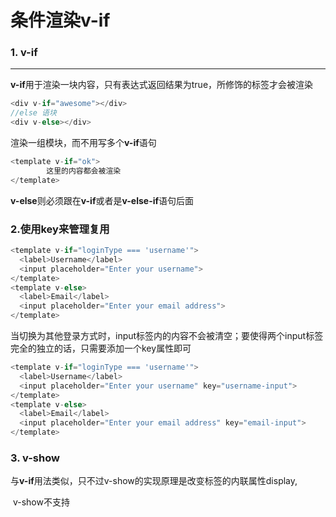 # 条件渲染v-if



### 1. v-if

***

**v-if**用于渲染一块内容，只有表达式返回结果为true，所修饰的标签才会被渲染

```javascript
<div v-if="awesome"></div>
//else 语块
<div v-else></div>
```

渲染一组模块，而不用写多个**v-if**语句

```javascript
<template v-if="ok">
	    这里的内容都会被渲染
</template>
```

**v-else**则必须跟在**v-if**或者是**v-else-if**语句后面

### 2.使用key来管理复用

```javascript
<template v-if="loginType === 'username'">
  <label>Username</label>
  <input placeholder="Enter your username">
</template>
<template v-else>
  <label>Email</label>
  <input placeholder="Enter your email address">
</template>
```

当切换为其他登录方式时，input标签内的内容不会被清空；要使得两个input标签完全的独立的话，只需要添加一个key属性即可

```javascript
<template v-if="loginType === 'username'">
  <label>Username</label>
  <input placeholder="Enter your username" key="username-input">
</template>
<template v-else>
  <label>Email</label>
  <input placeholder="Enter your email address" key="email-input">
</template>
```

### 3. v-show

​	与**v-if**用法类似，只不过v-show的实现原理是改变标签的内联属性display,

​	v-show不支持 <template>元素进行一组模块的渲染，不支持v-else

**`v-show` vs `v-if`**

>`v-if` 是“真正”的条件渲染，因为它会确保在切换过程中条件块内的事件监听器和子组件适当地被销毁和重建。
>
>`v-if` 也是**惰性的**：如果在初始渲染时条件为假，则什么也不做——直到条件第一次变为真时，才会开始渲染条件块。
>
>相比之下，`v-show` 就简单得多——不管初始条件是什么，元素总是会被渲染，并且只是简单地基于 CSS 进行切换。
>
>一般来说，`v-if` 有更高的切换开销，而 `v-show` 有更高的初始渲染开销。因此，如果需要非常频繁地切换，则使用 `v-show` 较好；如果在运行时条件很少改变，则使用 `v-if` 较好。



#### 4.`v-if`与`v-for`

应该尽量避免两者的一同使用，**永远不要把 v-if 和 v-for 同时用在同一个元素上。**